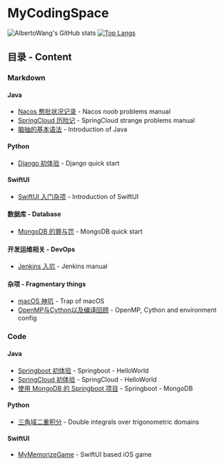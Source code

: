 # MyCodingSpace
![AlbertoWang's GitHub stats](https://github-readme-stats.vercel.app/api?username=AlbertoWang&show_icons=true)
[![Top Langs](https://github-readme-stats.vercel.app/api/top-langs/?username=AlbertoWang)](https://github.com/AlbertoWang/MyCodingSpace)
## 目录 - Content
### Markdown
#### Java
  * [Nacos 憨批状况记录](https://github.com/AlbertoWang/MyMarkdownRepository/blob/master/Markdown/Java%E7%9B%B8%E5%85%B3/Nacos%20%E6%86%A8%E6%89%B9%E7%8A%B6%E5%86%B5%E8%AE%B0%E5%BD%95.md) - Nacos noob problems manual
  * [SpringCloud 历险记](https://github.com/AlbertoWang/MyMarkdownRepository/blob/master/Markdown/Java相关/SpringCloud%20历险记.md) - SpringCloud strange problems manual
  * [脑抽的基本语法](https://github.com/AlbertoWang/MyCodingSpace/blob/master/Markdown/Java%E7%9B%B8%E5%85%B3/%E8%84%91%E6%8A%BD%E7%9A%84%E5%9F%BA%E6%9C%AC%E8%AF%AD%E6%B3%95.md) - Introduction of Java
#### Python
  * [Django 初体验](https://github.com/AlbertoWang/MyCodingSpace/blob/master/Markdown/Python%E7%9B%B8%E5%85%B3/Django%20%E5%88%9D%E4%BD%93%E9%AA%8C.md) - Django quick start
#### SwiftUI
  * [SwiftUI 入门杂项](https://github.com/AlbertoWang/MyCodingSpace/blob/master/Markdown/swiftUI%E7%9B%B8%E5%85%B3/SwiftUI%20%E5%85%A5%E9%97%A8%E6%9D%82%E9%A1%B9.md) - Introduction of SwiftUI
#### 数据库 - Database
  * [MongoDB 的罪与罚](https://github.com/AlbertoWang/MyCodingSpace/blob/master/Markdown/%E6%95%B0%E6%8D%AE%E5%BA%93%E7%9B%B8%E5%85%B3/MongoDB%20%E7%9A%84%E7%BD%AA%E4%B8%8E%E7%BD%9A.md) - MongoDB quick start
#### 开发运维相关 - DevOps
  * [Jenkins 入坑](https://github.com/AlbertoWang/MyCodingSpace/blob/master/Markdown/%E5%BC%80%E5%8F%91%E8%BF%90%E7%BB%B4%E7%9B%B8%E5%85%B3/Jenkins%20%E5%85%A5%E5%9D%91.md) - Jenkins manual
#### 杂项 - Fragmentary things
  * [macOS 神坑](https://github.com/AlbertoWang/MyCodingSpace/blob/master/Markdown/%E6%9D%82%E8%B4%A7/macOS%20%E7%A5%9E%E5%9D%91.md) - Trap of macOS 
  * [OpenMP与Cython以及编译回顾](https://github.com/AlbertoWang/MyMarkdownAndBooks/blob/master/Markdown/%E6%9D%82%E8%B4%A7/OpenMP%E4%B8%8ECython%E4%BB%A5%E5%8F%8A%E7%BC%96%E8%AF%91%E5%9B%9E%E9%A1%BE.md) - OpenMP, Cython and environment config
### Code
#### Java
  * [Springboot 初体验](https://github.com/AlbertoWang/MyCodingSpace/tree/master/Code/Java/Springboot-helloworld) - Springboot - HelloWorld
  * [SpringCloud 初体验](https://github.com/AlbertoWang/MyCodingSpace/tree/master/Code/Java/SpringCloud-helloworld) - SpringCloud - HelloWorld
  * [使用 MongoDB 的 Springboot 项目](https://github.com/AlbertoWang/MyCodingSpace/tree/master/Code/Java/Springboot%20-%20MongoDB) - Springboot - MongoDB
#### Python
  * [三角域二重积分](https://github.com/AlbertoWang/MyCodingSpace/tree/master/Code/Python/double_integral) - Double integrals over trigonometric domains
#### SwiftUI
  * [MyMemorizeGame](https://github.com/AlbertoWang/MyCodingSpace/tree/master/Code/SwiftUI/MyMemorizeGame) - SwiftUI based iOS game
